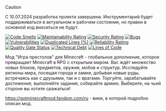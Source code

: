 > [!CAUTION]
> С 10.07.2024 разработка проекта завершена. Инструментарий будет поддерживаться в актуальном и рабочем состоянии, но
> правки в основной код вноситься не будут.

[![Code Smells][code_smells_badge]][code_smells_link]
[![Maintainability Rating][maintainability_rating_badge]][maintainability_rating_link]
[![Security Rating][security_rating_badge]][security_rating_link]
[![Bugs][bugs_badge]][bugs_link]
[![Vulnerabilities][vulnerabilities_badge]][vulnerabilities_link]
[![Duplicated Lines (%)][duplicated_lines_density_badge]][duplicated_lines_density_link]
[![Reliability Rating][reliability_rating_badge]][reliability_rating_link]
[![Quality Gate Status][quality_gate_status_badge]][quality_gate_status_link]
[![Technical Debt][technical_debt_badge]][technical_debt_link]
[![Lines of Code][lines_of_code_badge]][lines_of_code_link]

Мод "Игра престолов" для Minecraft - глобальное дополнение, которое превращает Minecraft в RPG c открытым миром. Вас
ждёт множество новых блоков, предметов, оружия, мобов и структур. Исследуйте регионы мира, посещая города и замки,
добывая новые руды, встречаясь как с друзьями, так и с врагами. Торгуйте, зарабатывайте достижения, выполняйте задания,
собирайте армию. Выберите, на чьей стороне вы хотите сражаться!

https://gotminecraftmod.fandom.com/ru - вики, в которой подробно описан мод.

<!----------------------------------------------------------------------------->

[code_smells_badge]: https://sonarcloud.io/api/project_badges/measure?project=Hummel009_Game-of-Thrones&metric=code_smells
[code_smells_link]: https://sonarcloud.io/summary/overall?id=Hummel009_Game-of-Thrones
[maintainability_rating_badge]: https://sonarcloud.io/api/project_badges/measure?project=Hummel009_Game-of-Thrones&metric=sqale_rating
[maintainability_rating_link]: https://sonarcloud.io/summary/overall?id=Hummel009_Game-of-Thrones
[security_rating_badge]: https://sonarcloud.io/api/project_badges/measure?project=Hummel009_Game-of-Thrones&metric=security_rating
[security_rating_link]: https://sonarcloud.io/summary/overall?id=Hummel009_Game-of-Thrones
[bugs_badge]: https://sonarcloud.io/api/project_badges/measure?project=Hummel009_Game-of-Thrones&metric=bugs
[bugs_link]: https://sonarcloud.io/summary/overall?id=Hummel009_Game-of-Thrones
[vulnerabilities_badge]: https://sonarcloud.io/api/project_badges/measure?project=Hummel009_Game-of-Thrones&metric=vulnerabilities
[vulnerabilities_link]: https://sonarcloud.io/summary/overall?id=Hummel009_Game-of-Thrones
[duplicated_lines_density_badge]: https://sonarcloud.io/api/project_badges/measure?project=Hummel009_Game-of-Thrones&metric=duplicated_lines_density
[duplicated_lines_density_link]: https://sonarcloud.io/summary/overall?id=Hummel009_Game-of-Thrones
[reliability_rating_badge]: https://sonarcloud.io/api/project_badges/measure?project=Hummel009_Game-of-Thrones&metric=reliability_rating
[reliability_rating_link]: https://sonarcloud.io/summary/overall?id=Hummel009_Game-of-Thrones
[quality_gate_status_badge]: https://sonarcloud.io/api/project_badges/measure?project=Hummel009_Game-of-Thrones&metric=alert_status
[quality_gate_status_link]: https://sonarcloud.io/summary/overall?id=Hummel009_Game-of-Thrones
[technical_debt_badge]: https://sonarcloud.io/api/project_badges/measure?project=Hummel009_Game-of-Thrones&metric=sqale_index
[technical_debt_link]: https://sonarcloud.io/summary/overall?id=Hummel009_Game-of-Thrones
[lines_of_code_badge]: https://sonarcloud.io/api/project_badges/measure?project=Hummel009_Game-of-Thrones&metric=ncloc
[lines_of_code_link]: https://sonarcloud.io/summary/overall?id=Hummel009_Game-of-Thrones
